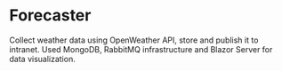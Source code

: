 # Forecaster
Collect weather data using OpenWeather API, store and publish it to intranet. 
Used MongoDB, RabbitMQ infrastructure and Blazor Server for data visualization.
